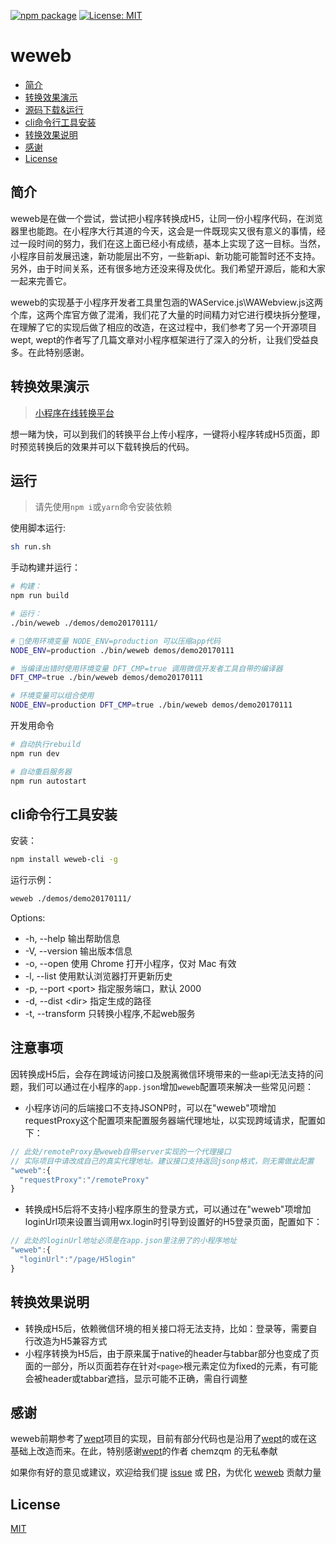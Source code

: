 [![npm package](https://img.shields.io/npm/v/weweb-cli.svg)](https://www.npmjs.com/package/weweb-cli)
[![License: MIT](https://img.shields.io/badge/License-MIT-green.svg)](https://opensource.org/licenses/MIT)

# weweb

- [简介](#简介)
- [转换效果演示](#转换效果演示)
- [源码下载&运行](#源码下载&运行)
- [cli命令行工具安装](#cli命令行工具安装)
- [转换效果说明](#转换效果说明)
- [感谢](#感谢)
- [License](#License)

## 简介

weweb是在做一个尝试，尝试把小程序转换成H5，让同一份小程序代码，在浏览器里也能跑。在小程序大行其道的今天，这会是一件既现实又很有意义的事情，经过一段时间的努力，我们在这上面已经小有成绩，基本上实现了这一目标。当然，小程序目前发展迅速，新功能层出不穷，一些新api、新功能可能暂时还不支持。另外，由于时间关系，还有很多地方还没来得及优化。我们希望开源后，能和大家一起来完善它。

weweb的实现基于小程序开发者工具里包涵的WAService.js\WAWebview.js这两个库，这两个库官方做了混淆，我们花了大量的时间精力对它进行模块拆分整理，在理解了它的实现后做了相应的改造，在这过程中，我们参考了另一个开源项目wept, wept的作者写了几篇文章对小程序框架进行了深入的分析，让我们受益良多。在此特别感谢。

## 转换效果演示

>[小程序在线转换平台](http://shaomayou.com/weweb/)

想一睹为快，可以到我们的转换平台上传小程序，一键将小程序转成H5页面，即时预览转换后的效果并可以下载转换后的代码。

## 运行

> 请先使用`npm i`或`yarn`命令安装依赖

使用脚本运行:

``` sh
sh run.sh
```

手动构建并运行：

```sh
# 构建：
npm run build

# 运行：
./bin/weweb ./demos/demo20170111/

# 使用环境变量 NODE_ENV=production 可以压缩app代码
NODE_ENV=production ./bin/weweb demos/demo20170111

# 当编译出错时使用环境变量 DFT_CMP=true 调用微信开发者工具自带的编译器
DFT_CMP=true ./bin/weweb demos/demo20170111

# 环境变量可以组合使用
NODE_ENV=production DFT_CMP=true ./bin/weweb demos/demo20170111
```

开发用命令

```sh
# 自动执行rebuild
npm run dev

# 自动重启服务器
npm run autostart
```

## cli命令行工具安装

安装：

```sh
npm install weweb-cli -g
```

运行示例：

```sh
weweb ./demos/demo20170111/
```

Options:

- -h, --help       输出帮助信息
- -V, --version    输出版本信息
- -o, --open       使用 Chrome 打开小程序，仅对 Mac 有效
- -l, --list       使用默认浏览器打开更新历史
- -p, --port \<port>   指定服务端口，默认 2000
- -d, --dist \<dir>   指定生成的路径
- -t, --transform  只转换小程序,不起web服务

## 注意事项

因转换成H5后，会存在跨域访问接口及脱离微信环境带来的一些api无法支持的问题，我们可以通过在小程序的`app.json`增加`weweb`配置项来解决一些常见问题：

- 小程序访问的后端接口不支持JSONP时，可以在"weweb"项增加requestProxy这个配置项来配置服务器端代理地址，以实现跨域请求，配置如下：

``` js
// 此处/remoteProxy是weweb自带server实现的一个代理接口
// 实际项目中请改成自己的真实代理地址。建议接口支持返回jsonp格式，则无需做此配置
"weweb":{
  "requestProxy":"/remoteProxy"
}
```

- 转换成H5后将不支持小程序原生的登录方式，可以通过在"weweb"项增加loginUrl项来设置当调用wx.login时引导到设置好的H5登录页面，配置如下：

``` js
// 此处的loginUrl地址必须是在app.json里注册了的小程序地址
"weweb":{
  "loginUrl":"/page/H5login"
}
```

## 转换效果说明

- 转换成H5后，依赖微信环境的相关接口将无法支持，比如：登录等，需要自行改造为H5兼容方式
- 小程序转换为H5后，由于原来属于native的header与tabbar部分也变成了页面的一部分，所以页面若存在针对`<page>`根元素定位为fixed的元素，有可能会被header或tabbar遮挡，显示可能不正确，需自行调整

## 感谢

weweb前期参考了[wept]项目的实现，目前有部分代码也是沿用了[wept]的或在这基础上改造而来。在此，特别感谢[wept]的作者 chemzqm 的无私奉献

如果你有好的意见或建议，欢迎给我们提 [issue] 或 [PR]，为优化 [weweb] 贡献力量

## License

[MIT](http://opensource.org/licenses/MIT)

[微信小程序简易教程]: https://mp.weixin.qq.com/debug/wxadoc/dev/
[issue]: https://github.com/wdfe/weweb/issues/new
[PR]: https://github.com/wdfe/weweb/compare
[weweb]: https://github.com/wdfe/weweb
[wept]: https://chemzqm.github.io/wept/#/
